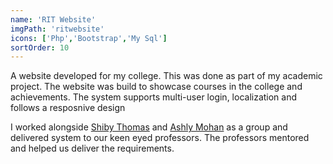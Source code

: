 ```yaml
---
name: 'RIT Website'
imgPath: 'ritwebsite'
icons: ['Php','Bootstrap','My Sql']
sortOrder: 10
---
```

A website developed for my college. This was done as part of my academic project. The website was build to showcase courses in the college and achievements. The system supports multi-user login, localization and follows a resposnive design

I worked alongside <a href="https://www.linkedin.com/in/shiby-thomas-7a623b1b5/" target="_blank">Shiby Thomas</a> and <a href="https://www.linkedin.com/in/ashly-mohan-5b3379134/" target="_blank">Ashly Mohan</a> as a group and delivered system to our keen eyed professors. The professors mentored and helped us deliver the requirements.
